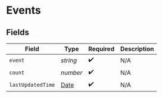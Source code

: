 # Events


## Fields

| Field                                                                                         | Type                                                                                          | Required                                                                                      | Description                                                                                   |
| --------------------------------------------------------------------------------------------- | --------------------------------------------------------------------------------------------- | --------------------------------------------------------------------------------------------- | --------------------------------------------------------------------------------------------- |
| `event`                                                                                       | *string*                                                                                      | :heavy_check_mark:                                                                            | N/A                                                                                           |
| `count`                                                                                       | *number*                                                                                      | :heavy_check_mark:                                                                            | N/A                                                                                           |
| `lastUpdatedTime`                                                                             | [Date](https://developer.mozilla.org/en-US/docs/Web/JavaScript/Reference/Global_Objects/Date) | :heavy_check_mark:                                                                            | N/A                                                                                           |